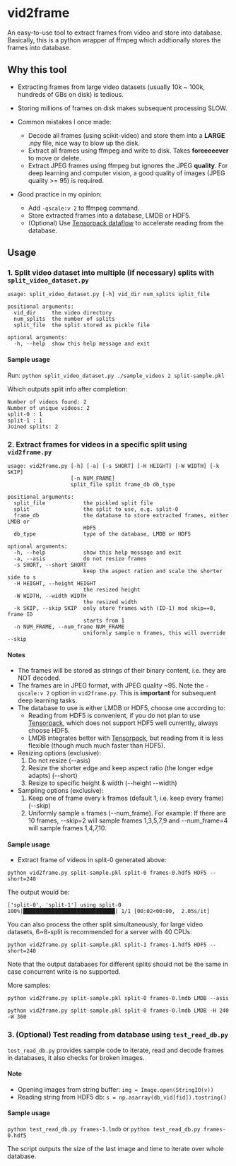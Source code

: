 # vid2frame
An easy-to-use tool to extract frames from video and store into database.
Basically, this is a python wrapper of ffmpeg which addtionally stores the frames into database.

## Why this tool
* Extracting frames from large video datasets (usually 10k ~ 100k, hundreds of GBs on disk) is tedious.
* Storing millions of frames on disk makes subsequent processing SLOW.
* Common mistakes I once made:
    * Decode all frames (using scikit-video) and store them into a **LARGE** .npy file, nice way to blow up the disk.
    * Extract all frames using ffmpeg and write to disk. Takes **foreeeeever** to move or delete.
    * Extract JPEG frames using ffmpeg but ignores the JPEG **quality**. For deep learning and computer vision, a good quality of images (JPEG quality >= 95) is required. 

* Good practice in my opinion:
    * Add `-qscale:v 2` to ffmpeg command.
    * Store extracted frames into a database, LMDB or HDF5.
    * (Optional) Use [Tensorpack dataflow](https://tensorpack.readthedocs.io/modules/dataflow.html) to accelerate reading from the database.

## Usage
### 1. Split video dataset into multiple (if necessary) splits with `split_video_dataset.py`
```
usage: split_video_dataset.py [-h] vid_dir num_splits split_file

positional arguments:
  vid_dir     the video directory
  num_splits  the number of splits
  split_file  the split stored as pickle file

optional arguments:
  -h, --help  show this help message and exit
```
#### Sample usage
Run: `python split_video_dataset.py ./sample_videos 2 split-sample.pkl`

Which outputs split info after completion:
```
Number of videos found: 2
Number of unique videos: 2
split-0 : 1
split-1 : 1
Joined splits: 2
```

### 2. Extract frames for videos in a specific split using `vid2frame.py`
```
usage: vid2frame.py [-h] [-a] [-s SHORT] [-H HEIGHT] [-W WIDTH] [-k SKIP]
                    [-n NUM_FRAME]
                    split_file split frame_db db_type

positional arguments:
  split_file            the pickled split file
  split                 the split to use, e.g. split-0
  frame_db              the database to store extracted frames, either LMDB or
                        HDF5
  db_type               type of the database, LMDB or HDF5

optional arguments:
  -h, --help            show this help message and exit
  -a, --asis            do not resize frames
  -s SHORT, --short SHORT
                        keep the aspect ration and scale the shorter side to s
  -H HEIGHT, --height HEIGHT
                        the resized height
  -W WIDTH, --width WIDTH
                        the resized width
  -k SKIP, --skip SKIP  only store frames with (ID-1) mod skip==0, frame ID
                        starts from 1
  -n NUM_FRAME, --num_frame NUM_FRAME
                        uniformly sample n frames, this will override --skip
```
#### Notes
* The frames will be stored as strings of their binary content, i.e. they are NOT decoded.
* The frames are in JPEG format, with JPEG quality ~95. Note the `-qscale:v 2` option in `vid2frame.py`. This is **important** for subsequent deep learning tasks.
* The database to use is either LMDB or HDF5, choose one according to:
    * Reading from HDF5 is convenient, if you do not plan to use [Tensorpack](https://tensorpack.readthedocs.io/_modules/tensorpack/dataflow/format.html#HDF5Data), which does not support HDF5 well currently, always choose HDF5.
    * LMDB integrates better with [Tensorpack](https://tensorpack.readthedocs.io/modules/dataflow.html#tensorpack.dataflow.LMDBData), but reading from it is less flexible (though much much faster than HDF5).
* Resizing options (exclusive):
    1. Do not resize (--asis)
    2. Resize the shorter edge and keep aspect ratio (the longer edge adapts) (--short)
    3. Resize to specific height & width (--height --width)
* Sampling options (exclusive):
    1. Keep one of frame every `k` frames (default 1, i.e. keep every frame) (--skip)
    2. Uniformly sample `n` frames (--num_frame). For example: If there are 10 frames, --skip=2 will sample frames 1,3,5,7,9 and --num_frame=4 will sample frames 1,4,7,10.
    
#### Sample usage
* Extract frame of videos in split-0 generated above:

`python vid2frame.py split-sample.pkl split-0 frames-0.hdf5 HDF5 --short=240`

The output would be:
```
['split-0', 'split-1'] using split-0
100%|█████████████████████████████| 1/1 [00:02<00:00,  2.05s/it]
```
You can also process the other split simultaneously, for large video datasets, 6~8-split is recommended for a server with 40 CPUs:

`python vid2frame.py split-sample.pkl split-1 frames-1.hdf5 HDF5 --short=240`

Note that the output databases for different splits should not be the same in case concurrent write is no supported.

More samples:

`python vid2frame.py split-sample.pkl split-0 frames-0.lmdb LMDB --asis`

`python vid2frame.py split-sample.pkl split-0 frames-0.lmdb LMDB -H 240 -W 360`

### 3. (Optional) Test reading from database using `test_read_db.py`
`test_read_db.py` provides sample code to iterate, read and decode frames in databases, it also checks for broken images.
#### Note
* Opening images from string buffer: `img = Image.open(StringIO(v))`
* Reading string from HDF5 db: `s = np.asarray(db_vid[fid]).tostring()`

#### Sample usage
`python test_read_db.py frames-1.lmdb` or `python test_read_db.py frames-0.hdf5`

The script outputs the size of the last image and time to iterate over whole database.
